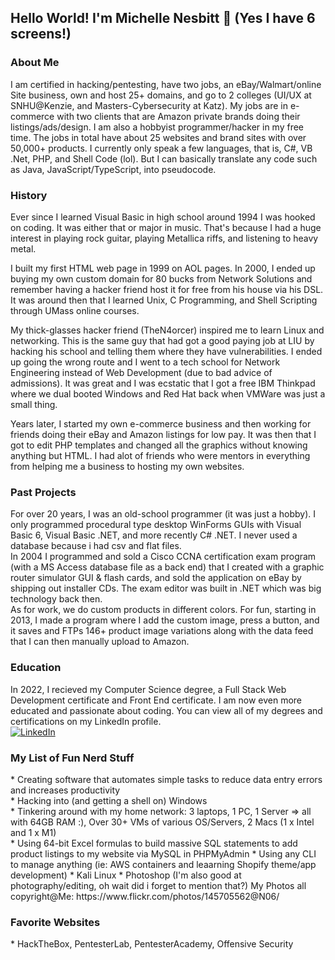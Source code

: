 <h2 dir="auto">
<a id="user-content-hello-there-im-michelle-nesbitt-" class="anchor" aria-hidden="true" href="#hello-there-im-michelle-nesbitt-">
</a>Hello World! I'm Michelle Nesbitt <g-emoji class="g-emoji" alias="wave" fallback-src="https://github.githubassets.com/images/icons/emoji/unicode/1f44b.png">👋</g-emoji> (Yes I have 6 screens!)
</h2>

<h3>About Me</h3>
I am certified in hacking/pentesting, have two jobs, an eBay/Walmart/online Site business, own and host 25+ domains, and go to 2 colleges (UI/UX at SNHU@Kenzie, and Masters-Cybersecurity at Katz). My jobs are in e-commerce with two clients that are Amazon private brands doing their listings/ads/design. I am also a hobbyist programmer/hacker in my free time. The jobs in total have about 25 websites and brand sites with over 50,000+ products. I currently only speak a few languages, that is, C#, VB .Net, PHP, and Shell Code (lol). But I can basically translate any code such as Java, JavaScript/TypeScript, into pseudocode. 
  
<h3>History</h3>
<p>Ever since I learned Visual Basic in high school around 1994 I was hooked on coding. It was either that or major in music. That's because I had a huge interest in playing rock guitar, playing Metallica riffs, and listening to heavy metal. 

I built my first HTML web page in 1999 on AOL pages. In 2000, I ended up buying my own custom domain for 80 bucks from Network Solutions and remember having a hacker friend host it for free from his house via his DSL. It was around then that I learned Unix, C Programming, and Shell Scripting through UMass online courses.  

My thick-glasses hacker friend (TheN4orcer) inspired me to learn Linux and networking. This is the same guy that had got a good paying job at LIU by hacking his school and telling them where they have vulnerabilities. I ended up going the wrong route and I went to a tech school for Network Engineering instead of Web Development (due to bad advice of admissions). It was great and I was ecstatic that I got a free IBM Thinkpad where we dual booted Windows and Red Hat back when VMWare was just a small thing.

Years later, I started my own e-commerce business and then working for friends doing their eBay and Amazon listings for low pay. It was then that I got to edit PHP templates and changed all the graphics without knowing anything but HTML. I had alot of friends who were mentors in everything from helping me a business to hosting my own websites.

<h3>Past Projects</h3>
For over 20 years, I was an old-school programmer (it was just a hobby). I only programmed procedural type desktop WinForms GUIs with Visual Basic 6, Visual Basic .NET, and more recently C# .NET. I never used a database because i had csv and flat files.
<br>
In 2004 I programmed and sold a Cisco CCNA certification exam program (with a MS Access database file as a back end) that I created with a graphic router simulator GUI & flash cards, and sold the application on eBay by shipping out installer CDs. The exam editor was built in .NET which was big technology back then.
<br>
As for work, we do custom products in different colors. For fun, starting in 2013, I made a program where I add the custom image, press a button, and it saves and FTPs 146+ product image variations along with the data feed that I can then manually upload to Amazon.
<br>
<h3>Education</h3>
In 2022, I recieved my Computer Science degree, a Full Stack Web Development certificate and Front End certificate. I am now even more educated and passionate about coding. You can view all of my degrees and certifications on my LinkedIn profile.
<br>
<a href="https://www.linkedin.com/in/m1-sh3ll/" rel="nofollow">
<img src="https://camo.githubusercontent.com/a80d00f23720d0bc9f55481cfcd77ab79e141606829cf16ec43f8cacc7741e46/68747470733a2f2f696d672e736869656c64732e696f2f62616467652f4c696e6b6564496e2d3030373742353f7374796c653d666f722d7468652d6261646765266c6f676f3d6c696e6b6564696e266c6f676f436f6c6f723d7768697465" alt="LinkedIn" data-canonical-src="https://img.shields.io/badge/LinkedIn-0077B5?style=for-the-badge&amp;logo=linkedin&amp;logoColor=white" style="max-width: 100%;">
</a>
<br>


<h3>My List of Fun Nerd Stuff</h3>
* Creating software that automates simple tasks to reduce data entry errors and increases productivity<br>
* Hacking into (and getting a shell on) Windows<br>
* Tinkering around with my home network: 3 laptops, 1 PC, 1 Server => all with 64GB RAM :), Over 30+ VMs of various OS/Servers, 2 Macs (1 x Intel and 1 x M1)<br>
* Using 64-bit Excel formulas to build massive SQL statements to add product listings to my website via MySQL in PHPMyAdmin
* Using any CLI to manage anything (ie: AWS containers and leaarning Shopify theme/app development)
* Kali Linux
* Photoshop (I'm also good at photography/editing, oh wait did i forget to mention that?) 
My Photos all copyright@Me: https://www.flickr.com/photos/145705562@N06/

<h3>Favorite Websites</h3>
* HackTheBox, PentesterLab, PentesterAcademy, Offensive Security
  
